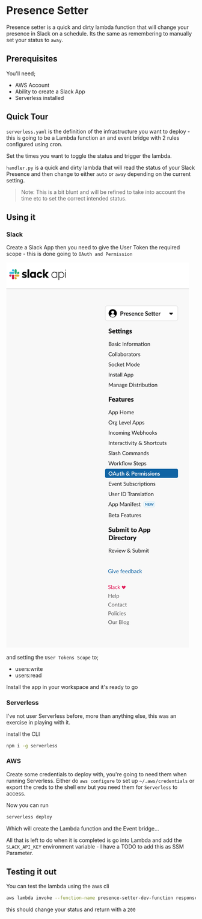 # Presence Setter

Presence setter is a quick and dirty lambda function that will change your presence in Slack on a schedule. Its the same as remembering to manually set your status to `away`.

## Prerequisites

You'll need;

- AWS Account
- Ability to create a Slack App
- Serverless installed

## Quick Tour

`serverless.yaml` is the definition of the infrastructure you want to deploy - this is going to be a Lambda function an and event bridge with 2 rules configured using cron.

Set the times you want to toggle the status and trigger the lambda.

`handler.py` is a quick and dirty lambda that will read the status of your Slack Presence and then change to either `auto` or `away` depending on the current setting. 

> Note: This is a bit blunt and will be refined to take into account the time etc to set the correct intended status.

## Using it

### Slack

Create a Slack App then you need to give the User Token the required scope - this is done going to `OAuth and Permission` 

![OAuth and Permissions](.github/images/oauth_settings.png)

and setting the `User Tokens Scope` to;

- users:write
- users:read

Install the app in your workspace and it's ready to go

### Serverless

I've not user Serverless before, more than anything else, this was an exercise in playing with it.

install the CLI

```bash
npm i -g serverless
```

### AWS

Create some credentials to deploy with, you're going to need them when running Serverless. Either do `aws configure` to set up `~/.aws/credentials` or export the creds to the shell env but you need them for `Serverless` to access.

Now you can run 

```bash
serverless deploy
```

Which will create the Lambda function and the Event bridge...

All that is left to do when it is completed is go into Lambda and add the `SLACK_API_KEY` environment variable - I have a TODO to add this as SSM Parameter.


## Testing it out

You can test the lambda using the aws cli

```bash
aws lambda invoke --function-name presence-setter-dev-function response.json
```

this should change your status and return with a `200`